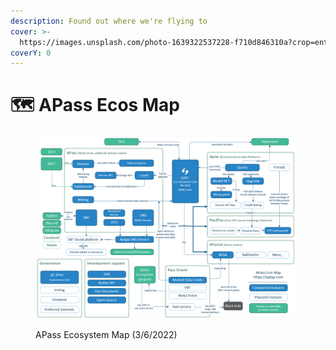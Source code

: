 ```yaml
---
description: Found out where we're flying to
cover: >-
  https://images.unsplash.com/photo-1639322537228-f710d846310a?crop=entropy&cs=tinysrgb&fm=jpg&ixid=MnwxOTcwMjR8MHwxfHNlYXJjaHwyfHxibG9ja2NoYWlufGVufDB8fHx8MTY3MDY5MTkzMw&ixlib=rb-4.0.3&q=80
coverY: 0
---
```


# 🗺 APass Ecos Map

<figure><img src="../.gitbook/assets/image (4).png" alt=""><figcaption><p>APass Ecosystem Map (3/6/2022)</p></figcaption></figure>
